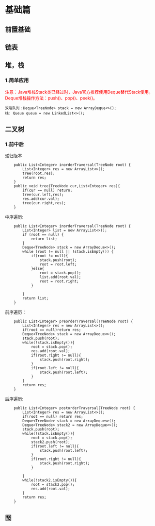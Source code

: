 # 基础篇



## 前置基础





## 链表







## 堆，栈



### 1.简单应用

<font color='red'>注意：Java堆栈Stack类已经过时，Java官方推荐使用Deque替代Stack使用。Deque堆栈操作方法：push()、pop()、peek()。</font>

```
双端队列：Deque<TreeNode> stack = new ArrayDeque<>();
栈: Queue queue = new LinkedList<>();
```











## 二叉树

### 1.前中后

递归版本	

```
    public List<Integer> inorderTraversal(TreeNode root) {
        List<Integer> res = new ArrayList<>();
        tree(root,res);
        return res;
    }
    public void tree(TreeNode cur,List<Integer> res){
        if(cur == null) return;
        tree(cur.left,res);
        res.add(cur.val);
        tree(cur.right,res);
    }
```

中序遍历:   

```
    public List<Integer> inorderTraversal(TreeNode root) {
        List<Integer> list = new ArrayList<>();
        if (root == null) {
            return list;
        }
        Deque<TreeNode> stack = new ArrayDeque<>();
        while (root != null || !stack.isEmpty()) {
            if(root != null){
                stack.push(root);
                root = root.left;
            }else{
                root = stack.pop();
                list.add(root.val);
                root = root.right;
            }

        }
        return list;
    }
```

前序遍历：

```
    public List<Integer> preorderTraversal(TreeNode root) {
        List<Integer> res = new ArrayList<>();
        if(root == null)return res;
        Deque<TreeNode> stack = new ArrayDeque<>();
        stack.push(root);
        while(!stack.isEmpty()){
            root = stack.pop();
            res.add(root.val);
            if(root.right != null){
                stack.push(root.right);
            }
            if(root.left != null){
                stack.push(root.left);
            }
        }
        return res;
    }
```

后序遍历:

```
    public List<Integer> postorderTraversal(TreeNode root) {
        List<Integer> res = new ArrayList<>();
        if(root == null) return res;
        Deque<TreeNode> stack = new ArrayDeque<>();
        Deque<TreeNode> stack2 = new ArrayDeque<>();
        stack.push(root);
        while(!stack.isEmpty()){
            root = stack.pop();
            stack2.push(root);
            if(root.left != null){
                stack.push(root.left);
            }
            if(root.right != null){
                stack.push(root.right);
            }

        }
        while(!stack2.isEmpty()){
            root = stack2.pop();
            res.add(root.val);
        }
        return res;
    }
```





































## 图









## 

















































































































































































































































































